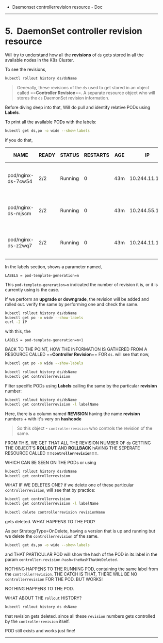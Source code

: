- Daemonset controllerrevision resource - Doc


---
# 5.  DaemonSet controller revision resource
Will try to understand how all the **revisions** of `ds` gets  stored in all the available nodes in the K8s Cluster. 

To see the revisions,
```sh
kubectl rollout history ds/dsName
```

> Generally, these revisions of the `ds` used to get stored in an object called ==**Controller Revision**==. 
A separate resource object who will stores the `ds` DaemonSet revision information. 

Before diving deep into that,
Will do pull and identify relative PODs using **Labels**. 

To print all the available PODs with the labels:
```sh
kubectl get ds,po -o wide --show-labels 
```
if you do that,


| NAME               | READY | STATUS  | RESTARTS | AGE | IP            | NODE          | NOMINATED NODE | READINESS GATES | LABELS                                                                                          |
| ------------------ | ----- | ------- | -------- | --- | ------------- | ------------- | -------------- | --------------- | ----------------------------------------------------------------------------------------------- |
| pod/nginx-ds-7cw54 | 2/2   | Running | 0        | 43m | 10.244.11.152 | workernode124 | <none>         | <none>          | app=nginx-ds,controller-revision-hash=c98b57755,env=prod,pod-template-generation=8,release=v1.0 |
| pod/nginx-ds-mjscm | 2/2   | Running | 0        | 43m | 10.244.55.173 | workernode124 | <none>         | <none>          | app=nginx-ds,controller-revision-hash=c98b57755,env=prod,pod-template-generation=8,release=v1.0 |
| pod/nginx-ds-z2wq7 | 2/2   | Running | 0        | 43m | 10.244.11.152 | workernode124 | <none>         | <none>          | app=nginx-ds,controller-revision-hash=c98b57755,env=prod,pod-template-generation=8,release=v1.0 |

In the labels section, shows a parameter named,
```
LABELS = pod-template-generation=n
```
This `pod-template-generation=n` indicated the number of revision it is, or it is currently using is the case.

If we perform an **upgrade or downgrade**, the revision will be added and rolled out. verify the same by performing one and check the same.
```sh
kubectl rollout history ds/dsName
kubectl get po -o wide --show-labels
curl -I IP
```

with this, the
```
LABELS = pod-template-generation=n+1
```

BACK TO THE POINT,
HOW THE INFORMATION IS GATHERED FROM A RESOURCE CALLED ==**Controller Revision**== FOR `ds`. 
will see that now, 
```sh
kubectl get po -o wide --show-labels
```

```sh
kubectl rollout history ds/dsName
kubectl get controllerrevision
```

Filter specific PODs using **Labels** calling the same by the particular **revision** number:
```sh
kubectl rollout history ds/dsName
kubectl get controllerrevision -l labelName
```
Here, there is a column named **REVISION** having the name **revision** numbers + with it's very on **hashcode**
> So this object - `controllerrevision` who controls the revision of the same. 

FROM THIS, WE GET THAT ALL THE REVISION NUMBER OF `ds` GETTING THE OBJECT'S **ROLLOUT** AND **ROLLBACK**  hAVING THE SEPERATE RESOURCE CALLED **==`controllerrevision`==**.

WHICH CAN BE SEEN ON THE PODs or using
```sh
kubectl rollout history ds/dsName
kubectl get controllerrevision
```

WHAT IF WE DELETES ONE?
if we delete one of these particular `controllerrevision`, will see that by practice:
```sh
kubectl get controllerrevision
kubectl get controllerrevision -l labelName
```
```sh
kubectl delete controllerrevision revisionName
 ```
gets deleted. WHAT HAPPENS TO THE POD?

As per StrategyType=OnDelete, having a version that is up and running but we delete the `controllerrevision` of the same. 
```sh
kubectl get ds,po -o wide --show-labels
```
and THAT PARTICULAR POD will show the hash of the POD in its label in the param `controller-revision-hash=theHashThatWeDeleted`.

NOTHING HAPPENS TO THE RUNNING POD, containing the same label from the `controllerrevision`. THE CATCH IS THAT, THERE WILL BE NO `controllerrevision` FOR THE POD. BUT WORKS!

NOTHING HAPPENS TO THE POD. 

WHAT ABOUT THE `rollout` HISTORY?
```sh
kubectl rollout history ds dsName
```
that revision gets deleted. since all these `revision` numbers gets controlled by the `controllerrevision` itself.

POD still exists and works just fine!

---
